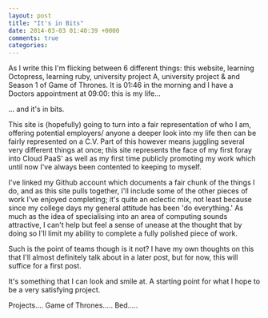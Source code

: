```yaml
---
layout: post
title: "It's in Bits"
date: 2014-03-03 01:40:39 +0000
comments: true
categories: 
---
```


As I write this I'm flicking between 6 different things:
this website, learning Octopress, learning ruby, university project A,
university project & and Season 1 of Game of Thrones.  It is 01:46 in the
morning and I have a Doctors appointment at 09:00: this is my life...

<!-- more -->

... and it's in bits.

This site is (hopefully) going to turn into a fair representation of who I am,
offering potential employers/ anyone a deeper look into my life then can be 
fairly represented on a C.V.  Part of this however means juggling several
very different things at once; this site represents the face of my first foray
into Cloud PaaS' as well as my first time publicly promoting my work which until
now I've always been contented to keeping to myself.

I've linked my Github account which documents a fair chunk of the things I do, and 
as this site pulls together, I'll include some of the other pieces of work I've enjoyed
completing; it's quite an eclectic mix, not least because since my college days my 
general attitude has been 'do everything.'  As much as the idea of specialising into an
area of computing sounds attractive, I can't help but feel a sense of unease at the 
thought that by doing so I'll limit my ability to complete a fully polished piece of work.

Such is the point of teams though is it not?  I have my own thoughts on this that I'll 
almost definitely talk about in a later post, but for now, this will suffice for a first post.

It's something that I can look and smile at.  A starting point for what I hope to be a very 
satisfying project.

Projects.... Game of Thrones..... Bed.....
